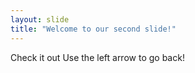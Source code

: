 ```yaml
---
layout: slide
title: "Welcome to our second slide!"
---
```

Check it out
Use the left arrow to go back!
